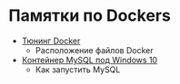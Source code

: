 # Памятки по Dockers

* [Тюнинг Docker](adjasting-docker.md)
   * Расположение файлов Docker
* [Контейнер MySQL под Windows 10](mysql-in-windows10.md)
   * Как запустить MySQL    